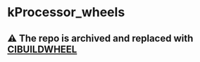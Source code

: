 # kProcessor_wheels

## :warning: The repo is archived and replaced with [CIBUILDWHEEL](https://github.com/dib-lab/kProcessor/actions/workflows/cibuildwheel.yml)
